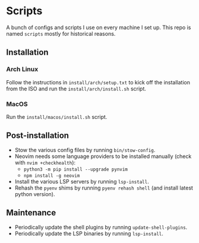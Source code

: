 # Scripts

A bunch of configs and scripts I use on every machine I set up. This repo is named `scripts` mostly for historical reasons.

## Installation

### Arch Linux

Follow the instructions in `install/arch/setup.txt` to kick off the installation from the ISO and run the `install/arch/install.sh` script.

### MacOS

Run the `install/macos/install.sh` script.

## Post-installation

- Stow the various config files by running `bin/stow-config`.
- Neovim needs some language providers to be installed manually (check with `nvim +checkhealth`):
    - `python3 -m pip install --upgrade pynvim`
    - `npm install -g neovim`
- Install the various LSP servers by running `lsp-install`.
- Rehash the `pyenv` shims by running `pyenv rehash shell` (and install latest python version).

## Maintenance

- Periodically update the shell plugins by running `update-shell-plugins`.
- Periodically update the LSP binaries by running `lsp-install`.

